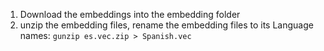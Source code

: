 1. Download the embeddings into the embedding folder
2. unzip the embedding files, rename the embedding files to its Language names: `gunzip es.vec.zip > Spanish.vec`
